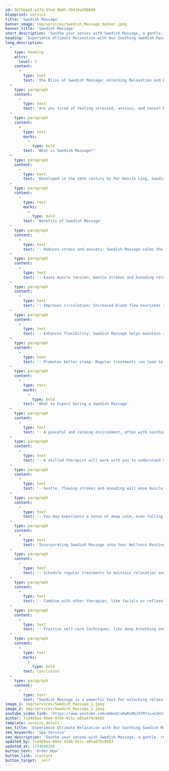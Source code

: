 ```yaml
---
id: 39fbbee8-e47d-4fe0-9b0f-70410a298609
blueprint: service
title: 'Swedish Massage'
banner_image: img/services/Swedish_Massage_banner.jpeg
banner_title: 'Swedish Massage'
short_description: 'Soothe your senses with Swedish Massage, a gentle, relaxing technique easing muscle tension, improving circulation, and calming the mind for ultimate serenity and rejuvenation.'
heading: 'Experience Ultimate Relaxation with Our Soothing Swedish Massage Therapy Sessions'
long_description:
  -
    type: heading
    attrs:
      level: 3
    content:
      -
        type: text
        text: 'The Bliss of Swedish Massage: Unlocking Relaxation and Rejuvenation'
  -
    type: paragraph
    content:
      -
        type: text
        text: 'Are you tired of feeling stressed, anxious, and tense? Do you crave a sense of deep relaxation and calm? Look no further than Swedish Massage, a timeless and transformative therapy that has been soothing minds and bodies for centuries.'
  -
    type: paragraph
    content:
      -
        type: text
        marks:
          -
            type: bold
        text: 'What is Swedish Massage?'
  -
    type: paragraph
    content:
      -
        type: text
        text: 'Developed in the 19th century by Per Henrik Ling, Swedish Massage is a gentle, flowing style of massage that combines soft strokes, kneading, and tapping to promote relaxation, ease muscle tension, and improve circulation. This full-body treatment is tailored to melt away stress, quiet the mind, and leave you feeling serene and rejuvenated.'
  -
    type: paragraph
    content:
      -
        type: text
        marks:
          -
            type: bold
        text: 'Benefits of Swedish Massage'
  -
    type: paragraph
    content:
      -
        type: text
        text: '- Reduces stress and anxiety: Swedish Massage calms the nervous system, quieting the mind and promoting a sense of tranquility.'
  -
    type: paragraph
    content:
      -
        type: text
        text: '- Eases muscle tension: Gentle strokes and kneading release physical strain, leaving muscles feeling soft and supple.'
  -
    type: paragraph
    content:
      -
        type: text
        text: '- Improves circulation: Increased blood flow nourishes skin, muscles, and organs, promoting overall well-being.'
  -
    type: paragraph
    content:
      -
        type: text
        text: '- Enhances flexibility: Swedish Massage helps maintain range of motion, keeping joints and muscles limber.'
  -
    type: paragraph
    content:
      -
        type: text
        text: '- Promotes better sleep: Regular treatments can lead to deeper, more restful sleep and improved sleep quality.'
  -
    type: paragraph
    content:
      -
        type: text
        marks:
          -
            type: bold
        text: 'What to Expect During a Swedish Massage'
  -
    type: paragraph
    content:
      -
        type: text
        text: '- A peaceful and calming environment, often with soothing music and aromatherapy.'
  -
    type: paragraph
    content:
      -
        type: text
        text: '- A skilled therapist will work with you to understand your needs and preferences.'
  -
    type: paragraph
    content:
      -
        type: text
        text: '- Gentle, flowing strokes and kneading will ease muscle tension and promote relaxation.'
  -
    type: paragraph
    content:
      -
        type: text
        text: '- You may experience a sense of deep calm, even falling asleep during the treatment!'
  -
    type: paragraph
    content:
      -
        type: text
        text: 'Incorporating Swedish Massage into Your Wellness Routine'
  -
    type: paragraph
    content:
      -
        type: text
        text: '- Schedule regular treatments to maintain relaxation and reduce stress.'
  -
    type: paragraph
    content:
      -
        type: text
        text: '- Combine with other therapies, like facials or reflexology, for a holistic approach to wellness.'
  -
    type: paragraph
    content:
      -
        type: text
        text: '- Practice self-care techniques, like deep breathing and meditation, to enhance the benefits of Swedish Massage.'
  -
    type: paragraph
    content:
      -
        type: text
        marks:
          -
            type: bold
        text: Conclusion
  -
    type: paragraph
    content:
      -
        type: text
        text: "Swedish Massage is a powerful tool for unlocking relaxation, reducing stress, and promoting overall well-being. By incorporating this timeless therapy into your wellness routine, you'll experience the bliss of deep calm, rejuvenated energy, and a renewed sense of serenity. Treat yourself to the gift of Swedish Massage and discover a more peaceful, relaxed you."
image_1: img/services/Swedish_Massage_1.jpeg
image_2: img/services/Swedish_Massage_2.jpeg
youtube_video_link: 'https://www.youtube.com/embed/xRwRv8GJXtM?si=G1HJslvoEoeq-s8w'
author: 7cd469aa-80ee-43db-911c-a05a879c8683
template: service_detail
seo_title: 'Experience Ultimate Relaxation with Our Soothing Swedish Massage Therapy Sessions'
seo_keywords: 'Spa Service'
seo_description: 'Soothe your senses with Swedish Massage, a gentle, relaxing technique easing muscle tension, improving circulation, and calming the mind for ultimate serenity and rejuvenation.'
updated_by: 7cd469aa-80ee-43db-911c-a05a879c8683
updated_at: 1724640328
button_text: 'Order Now'
button_link: /contact
button_target: _self
---
```

